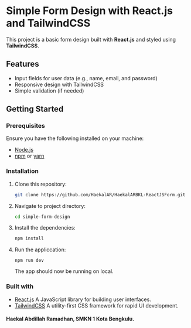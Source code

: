 # Simple Form Design with React.js and TailwindCSS

This project is a basic form design built with **React.js** and styled using **TailwindCSS**.

## Features

- Input fields for user data (e.g., name, email, and password)
- Responsive design with TailwindCSS
- Simple validation (if needed)

## Getting Started

### Prerequisites

Ensure you have the following installed on your machine:

- [Node.js](https://nodejs.org/en/)
- [npm](https://www.npmjs.com/) or [yarn](https://yarnpkg.com/)

### Installation

1. Clone this repository:

   ```bash
   git clone https://github.com/HaekalAR/HaekalARBKL-ReactJSForm.git
   ```

2. Navigate to project directory:

   ```bash
   cd simple-form-design
   ```

3. Install the dependencies:

   ```bash
   npm install
   ```

4. Run the appliccation:

   ```
   npm run dev
   ```

   The app should now be running on local.

### Built with

- [React.js](reactjs.org) A JavaScript library for building user interfaces.
- [TailwindCSS](tailwindcss.com) A utility-first CSS framework for rapid UI development.

#### Haekal Abdillah Ramadhan, SMKN 1 Kota Bengkulu.
